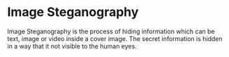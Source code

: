 # Image Steganography
 Image Steganography is the process of hiding information which can be text, image or video inside a cover image. The secret information is hidden in a way that it not visible to the human eyes.
